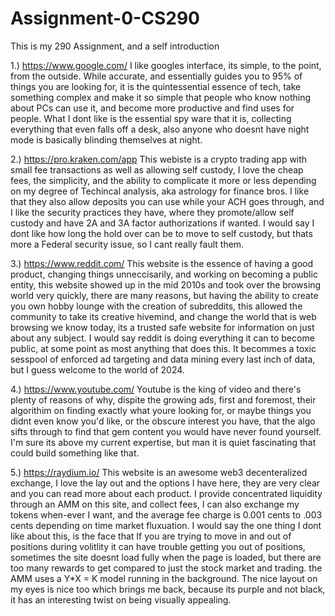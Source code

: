 # Assignment-0-CS290
This is my 290 Assignment, and a self introduction


1.) https://www.google.com/
I like googles interface, its simple,  to the point, from the outside. While accurate, and essentially guides you to 95% of things you are looking for, it is the quintessential essence of tech, take something complex and make it so simple that people who know nothing about PCs can use it, and become more productive and find uses for people. What I dont like is the essential spy ware that it is, collecting everything that even falls off a desk, also anyone who doesnt have night mode is basically blinding themselves at night.

2.) https://pro.kraken.com/app
This webiste is a crypto trading app with small fee transactions as well as allowing self custody, I love the cheap fees, the simplicity, and the ability to complicate it more or less depending on my degree of Techincal analysis, aka astrology for finance bros. I like that they also allow  deposits you can use while your ACH goes through, and I like the security practices they have, where they promote/allow self custody and have 2A and 3A factor authorizations if wanted. I would say I dont like how long the hold over can be to move to self custody, but thats more a Federal security issue, so I cant really fault them.

3.) https://www.reddit.com/
This website is the essence of having a good product, changing things unneccisarily, and working on becoming a public entity, this website showed up in the mid 2010s and took over the browsing world very quickly, there are many reasons, but having the ability to create you own hobby lounge with the creation of subreddits, this allowed the community to take its creative hivemind, and change the world that is web browsing we know today, its a trusted safe website for information on just about any subject. I would say reddit is doing everything it can to become public, at some point as most anything that does this. It becommes a toxic sesspool of enforced ad targeting and data mining every last inch of data, but I guess welcome to the world of 2024.

4.) https://www.youtube.com/
Youtube is the king of video and there's plenty of reasons of why, dispite the growing ads, first and foremost, their algorithim on finding exactly what youre looking for, or maybe things you didnt even know you'd like, or the obscure interest you have, that the algo sifts through to find that gem content you would have never found yourself. I'm sure its above my current expertise, but man it is quiet fascinating that could build something like that.

5.) https://raydium.io/
This website is an awesome web3 decenteralized exchange, I love the lay out and the options I have here, they are very clear and you can read more about each product. I provide concentrated liquidity through an AMM on this site, and collect fees, I can also exchange my tokens when-ever I want, and the average fee charge is 0.001 cents to .003 cents depending on time market fluxuation. I would say the one thing I dont like about this, is the face that If you are trying to move in and out of positions during volitlity it can have trouble getting you out of positions, sometimes the site doesnt load fully when the page is loaded, but there are too many rewards to get compared to just the stock market and trading. the AMM uses a Y*X = K model running in the background. The nice layout on my eyes is nice too which brings me back, because its purple and not black, it has an interesting twist on being visually appealing. 
